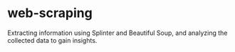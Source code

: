 # web-scraping
Extracting information using Splinter and Beautiful Soup, and analyzing the collected data to gain insights.
